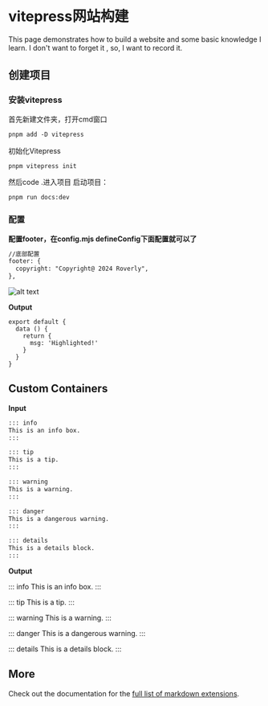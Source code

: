 # vitepress网站构建

This page demonstrates how to build a website and some basic knowledge I learn.
I don't want to forget it , so, I want to record it.

## 创建项目
### 安装vitepress
首先新建文件夹，打开cmd窗口
````md
pnpm add -D vitepress
````
初始化Vitepress
````md
pnpm vitepress init
````
然后code .进入项目
启动项目：
````md
pnpm run docs:dev
````

### 配置
**配置footer，在config.mjs defineConfig下面配置就可以了**
````md
//底部配置
footer: {
  copyright: "Copyright@ 2024 Roverly",
},
````

![alt text](image-1.png)

**Output**

```js{4}
export default {
  data () {
    return {
      msg: 'Highlighted!'
    }
  }
}
```

## Custom Containers

**Input**

```md
::: info
This is an info box.
:::

::: tip
This is a tip.
:::

::: warning
This is a warning.
:::

::: danger
This is a dangerous warning.
:::

::: details
This is a details block.
:::
```

**Output**

::: info
This is an info box.
:::

::: tip
This is a tip.
:::

::: warning
This is a warning.
:::

::: danger
This is a dangerous warning.
:::

::: details
This is a details block.
:::

## More

Check out the documentation for the [full list of markdown extensions](https://vitepress.dev/guide/markdown).
